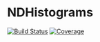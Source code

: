 # NDHistograms

[![Build Status](https://github.com/josePereiro/NDHistograms.jl/actions/workflows/CI.yml/badge.svg?branch=main)](https://github.com/josePereiro/NDHistograms.jl/actions/workflows/CI.yml?query=branch%3Amain)
[![Coverage](https://codecov.io/gh/josePereiro/NDHistograms.jl/branch/main/graph/badge.svg)](https://codecov.io/gh/josePereiro/NDHistograms.jl)
